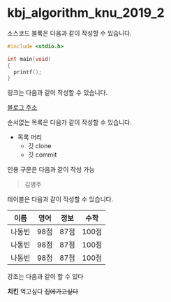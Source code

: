 # kbj_algorithm_knu_2019_2

소스코드 블록은 다음과 같이 작성할 수 있습니다.

```c
#include <stdio.h>

int main(void)
{
  printf();
}
```

링크는 다음과 같이 작성할 수 있습니다.

[블로그 주소](https://github.com/Bannng/kbj_algorithm_knu_2019_2.git)

순서없는 목록은 다음가 같이 작성할 수 있습니다.

* 목록 머리
  * 깃 clone
  * 깃 commit
  
인용 구문은 다음과 같이 작성 가능
> 김병주 

테이블은 다음과 같이 작성할 수 있습니다.

이름|영어|정보|수학
---|---|---|---|
나동빈|98점|87점|100점|
나동빈|98점|87점|100점|
나동빈|98점|87점|100점|

강조는 다음과 같이 할 수 있다

**치킨** 먹고싶다 ~~집에가고싶다~~
